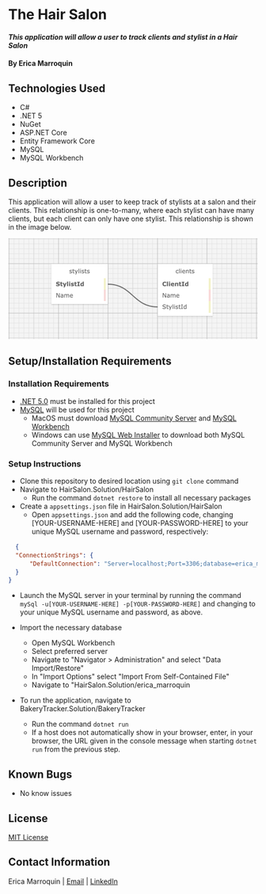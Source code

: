 # The Hair Salon

#### _This application will allow a user to track clients and stylist in a Hair Salon_

#### By Erica Marroquin

## Technologies Used

* C#
* .NET 5
* NuGet
* ASP.NET Core
* Entity Framework Core
* MySQL
* MySQL Workbench

## Description

This application will allow a user to keep track of stylists at a salon and their clients. This relationship is one-to-many, where each stylist can have many clients, but each client can only have one stylist. This relationship is shown in the image below.

![two tables connected by a stylist ID](HairSalon/wwwroot/img/db_relationship.png)

## Setup/Installation Requirements

### Installation Requirements
* [.NET 5.0](https://dotnet.microsoft.com/download/dotnet/thank-you/sdk-5.0.401-macos-x64-installer) must be installed for this project
* [MySQL](https://dev.mysql.com/downloads/) will be used for this project
  - MacOS must download [MySQL Community Server](https://dev.mysql.com/downloads/mysql/) and [MySQL Workbench](https://dev.mysql.com/downloads/workbench/)
  - Windows can use [MySQL Web Installer](https://dev.mysql.com/downloads/installer/) to download both MySQL Community Server and MySQL Workbench

### Setup Instructions
* Clone this repository to desired location using `git clone` command
* Navigate to HairSalon.Solution/HairSalon
  - Run the command `dotnet restore` to install all necessary packages
* Create a `appsettings.json` file in HairSalon.Solution/HairSalon
  - Open `appsettings.json` and add the following code, changing [YOUR-USERNAME-HERE] and [YOUR-PASSWORD-HERE] to your unique MySQL username and password, respectively:
```json
  {
  "ConnectionStrings": {
      "DefaultConnection": "Server=localhost;Port=3306;database=erica_marroquin;uid=[YOUR-USERNAME-HERE];pwd=[YOUR-PASSWORD-HERE];"
  }
}
```
* Launch the MySQL server in your terminal by running the command `mySql -u[YOUR-USERNAME-HERE] -p[YOUR-PASSWORD-HERE]` and changing to your unique MySQL username and password, as above.
* Import the necessary database
  - Open MySQL Workbench
  - Select preferred server
  - Navigate to "Navigator > Administration" and select "Data Import/Restore"
  - In "Import Options" select "Import From Self-Contained File"
  - Navigate to "HairSalon.Solution/erica_marroquin

* To run the application, navigate to BakeryTracker.Solution/BakeryTracker
  - Run the command `dotnet run`
  - If a host does not automatically show in your browser, enter, in your browser, the URL given in the console message when starting `dotnet run` from the previous step.

## Known Bugs

* No know issues

## License

[MIT License](https://opensource.org/licenses/MIT)

## Contact Information

Erica Marroquin | [Email](mailto:ericamarroquin03@gmail.com) | [LinkedIn](https://www.linkedin.com/in/erica-marroquin/)